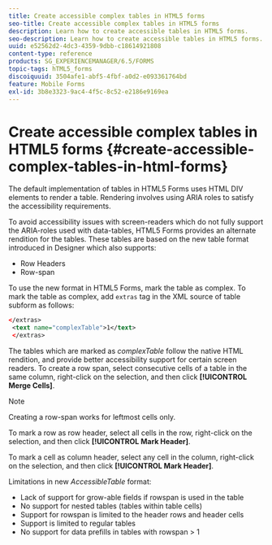 ```yaml
---
title: Create accessible complex tables in HTML5 forms
seo-title: Create accessible complex tables in HTML5 forms
description: Learn how to create accessible tables in HTML5 forms.
seo-description: Learn how to create accessible tables in HTML5 forms.
uuid: e52562d2-4dc3-4359-9dbb-c18614921808
content-type: reference
products: SG_EXPERIENCEMANAGER/6.5/FORMS
topic-tags: hTML5_forms
discoiquuid: 3504afe1-abf5-4fbf-a0d2-e093361764bd
feature: Mobile Forms
exl-id: 3b8e3323-9ac4-4f5c-8c52-e2186e9169ea
---
```

# Create accessible complex tables in HTML5 forms {#create-accessible-complex-tables-in-html-forms}

The default implementation of tables in HTML5 Forms uses HTML DIV elements to render a table. Rendering involves using ARIA roles to satisfy the accessibility requirements.

To avoid accessibility issues with screen-readers which do not fully support the ARIA-roles used with data-tables, HTML5 Forms provides an alternate rendition for the tables. These tables are based on the new table format introduced in Designer which also supports:

* Row Headers
* Row-span

To use the new format in HTML5 Forms, mark the table as complex. To mark the table as complex, add `extras` tag in the XML source of table subform as follows:

```xml
</extras>
 <text name="complexTable">1</text>
 </extras>
```

The tables which are marked as *complexTable* follow the native HTML rendition, and provide better accessibility support for certain screen readers.  To create a row span, select consecutive cells of a table in the same column, right-click on the selection, and then click **[!UICONTROL Merge Cells]**.

>[!NOTE]
>
>Creating a row-span works for leftmost cells only.

To mark a row as row header, select all cells in the row, right-click on the selection, and then click **[!UICONTROL Mark Header]**.

To mark a cell as column header, select any cell in the column, right-click on the selection, and then click **[!UICONTROL Mark Header]**.

Limitations in new *AccessibleTable* format:

* Lack of support for grow-able fields if rowspan is used in the table
* No support for nested tables (tables within table cells)
* Support for rowspan is limited to the header rows and header cells
* Support is limited to regular tables
* No support for data prefills in tables with rowspan &gt; 1
